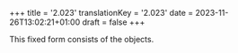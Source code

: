 +++
title = '2.023'
translationKey = '2.023'
date = 2023-11-26T13:02:21+01:00
draft = false
+++

This fixed form consists of the objects.
